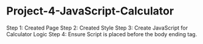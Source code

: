 # Project-4-JavaScript-Calculator

Step 1: Created Page
Step 2: Created Style
Step 3: Create JavaScript for Calculator Logic
Step 4: Ensure Script is placed before the body ending tag.
